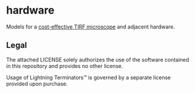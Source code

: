 # hardware

Models for a [cost-effective TIRF microscope](https://454.bio/docs/build/) and adjacent hardware.

## Legal

The attached LICENSE solely authorizes the use of the software contained in this repository and provides no other license.

Usage of Lightning Terminators™️ is governed by a separate license provided upon purchase.
